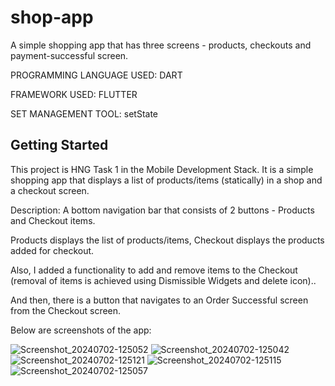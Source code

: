 # shop-app
A simple shopping app that has three screens - products, checkouts and payment-successful screen.

PROGRAMMING LANGUAGE USED: DART

FRAMEWORK USED: FLUTTER

SET MANAGEMENT TOOL: setState

## Getting Started

This project is HNG Task 1 in the Mobile Development Stack.
It is a simple shopping app that displays a list of products/items (statically) in a shop and a checkout screen.

Description:
A bottom navigation bar that consists of 2 buttons - Products and Checkout items.

Products displays the list of products/items, Checkout displays the products added for checkout.

Also, I added a functionality to add and remove items to the Checkout (removal of items is achieved using Dismissible Widgets and delete icon)..

And then, there is a button that navigates to an Order Successful screen from the Checkout screen.

Below are screenshots of the app:

![Screenshot_20240702-125052](https://github.com/rejoice-omotunwase/shop-app/assets/108352463/a9a41b40-60bf-4ac2-bb3a-42ece1bc7334)
![Screenshot_20240702-125042](https://github.com/rejoice-omotunwase/shop-app/assets/108352463/01665e5f-601a-4901-bb83-14cc9ece4107)
![Screenshot_20240702-125121](https://github.com/rejoice-omotunwase/shop-app/assets/108352463/2db72f66-a0bb-4555-a14e-a5b41e7f23f0)
![Screenshot_20240702-125115](https://github.com/rejoice-omotunwase/shop-app/assets/108352463/00f7c500-1d07-47a9-ad57-b02650dd2282)
![Screenshot_20240702-125057](https://github.com/rejoice-omotunwase/shop-app/assets/108352463/55d60720-16e0-4897-8458-50fd8a1ad88b)

